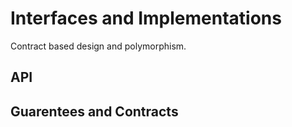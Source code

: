 # Interfaces and Implementations

Contract based design and polymorphism.

## API

## Guarentees and Contracts
